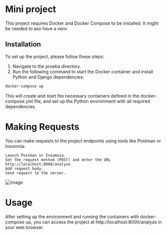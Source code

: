# Mini project

This project requires Docker and Docker Compose to be installed. It might be needed to aso have a venv

## Installation

To set up the project, please follow these steps:

1. Navigate to the prueba directory.
2. Run the following command to start the Docker container and install Python and Django dependencies:

```bash
docker-compose up
```

This will create and start the necessary containers defined in the docker-compose.yml file, and set up the Python environment with all required dependencies.

# Making Requests

You can make requests to the project endpoints using tools like Postman or Insomnia:

    Launch Postman or Insomnia.
    Set the request method (POST) and enter the URL http://localhost:8000/analyze
    Add request body.
    Send request to the server.
![image](https://github.com/Barbie-44/psychic-spoon/assets/85578415/fddcdbad-e4ee-4bfd-a714-efc8f22ead0d)


# Usage

After setting up the environment and running the containers with docker-compose up, you can access the project at http://localhost:8000/analyze in your web browser.

